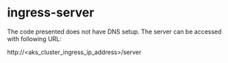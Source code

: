 # ingress-server

The code presented does not have DNS setup.  The server can be accessed with following URL:

http://<aks_cluster_ingress_ip_address>/server